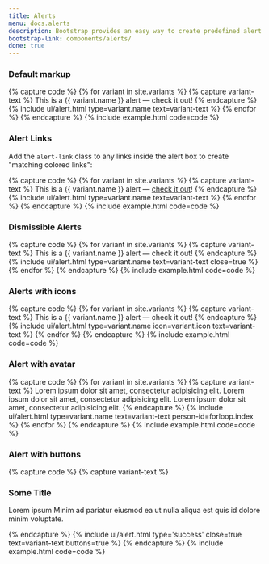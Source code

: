 ```yaml
---
title: Alerts
menu: docs.alerts
description: Bootstrap provides an easy way to create predefined alert messages.
bootstrap-link: components/alerts/
done: true
---
```


### Default markup

{% capture code %}
{% for variant in site.variants %}
	{% capture variant-text %}
		This is a {{ variant.name }} alert — check it out!
	{% endcapture %}
	{% include ui/alert.html type=variant.name text=variant-text %}
{% endfor %}
{% endcapture %}
{% include example.html code=code %}


### Alert Links

Add the `alert-link` class to any links inside the alert box to create "matching colored links":

{% capture code %}
{% for variant in site.variants %}
	{% capture variant-text %}
		This is a {{ variant.name }} alert — <a href="#" class="alert-link">check it out</a>!
	{% endcapture %}
	{% include ui/alert.html type=variant.name text=variant-text %}
{% endfor %}
{% endcapture %}
{% include example.html code=code %}


### Dismissible Alerts

{% capture code %}
{% for variant in site.variants %}
	{% capture variant-text %}
		This is a {{ variant.name }} alert — check it out!
	{% endcapture %}
	{% include ui/alert.html type=variant.name text=variant-text close=true %}
{% endfor %}
{% endcapture %}
{% include example.html code=code %}

### Alerts with icons

{% capture code %}
{% for variant in site.variants %}
	{% capture variant-text %}
		This is a {{ variant.name }} alert — check it out!
	{% endcapture %}
	{% include ui/alert.html type=variant.name icon=variant.icon text=variant-text %}
{% endfor %}
{% endcapture %}
{% include example.html code=code %}

### Alert with avatar

{% capture code %}
{% for variant in site.variants %}
	{% capture variant-text %}
		Lorem ipsum dolor sit amet, consectetur adipisicing elit. Lorem ipsum dolor sit amet, consectetur adipisicing elit. Lorem ipsum dolor sit amet, consectetur adipisicing elit.
	{% endcapture %}
	{% include ui/alert.html type=variant.name text=variant-text person-id=forloop.index %}
{% endfor %}
{% endcapture %}
{% include example.html code=code %}

### Alert with buttons

{% capture code %}
{% capture variant-text %}
 	<h3>Some Title</h3>
 	<p>Lorem ipsum Minim ad pariatur eiusmod ea ut nulla aliqua est quis id dolore minim voluptate.</p>
 {% endcapture %}
 {% include ui/alert.html type='success' close=true text=variant-text buttons=true %}
{% endcapture %}
{% include example.html code=code %}

